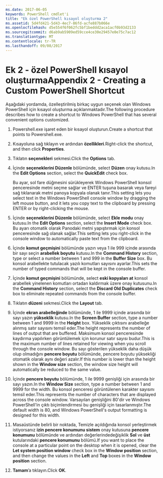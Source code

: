 ```yaml
---
ms.date: 2017-06-05
keywords: PowerShell cmdlet'i
title: "Ek özel PowerShell kısayol oluşturma 2"
ms.assetid: 5d4fd421-5d43-4ec7-86fd-acfe887b066e
ms.openlocfilehash: d5e554f6f062fc5bf1beddd2aca1acf0b93d2133
ms.sourcegitcommit: d6ab9ab5909ed59cce4ce30e29457e0e75c7ac12
ms.translationtype: MT
ms.contentlocale: tr-TR
ms.lasthandoff: 09/08/2017
---
```

# <a name="appendix-2---creating-a-custom-powershell-shortcut"></a><span data-ttu-id="a4091-103">Ek 2 - özel PowerShell kısayol oluşturma</span><span class="sxs-lookup"><span data-stu-id="a4091-103">Appendix 2 - Creating a Custom PowerShell Shortcut</span></span>
<span data-ttu-id="a4091-104">Aşağıdaki yordamda, özelleştirilmiş birkaç uygun seçenek olan Windows PowerShell için kısayol oluşturma açıklanmaktadır.</span><span class="sxs-lookup"><span data-stu-id="a4091-104">The following procedure describes how to create a shortcut to Windows PowerShell that has several convenient options customized.</span></span>

1. <span data-ttu-id="a4091-105">Powershell.exe işaret eden bir kısayol oluşturun.</span><span class="sxs-lookup"><span data-stu-id="a4091-105">Create a shortcut that points to Powershell.exe.</span></span>

2. <span data-ttu-id="a4091-106">Kısayoluna sağ tıklayın ve ardından **özellikleri**.</span><span class="sxs-lookup"><span data-stu-id="a4091-106">Right-click the shortcut, and then click **Properties**.</span></span>

3. <span data-ttu-id="a4091-107">Tıklatın **seçenekleri** sekmesi.</span><span class="sxs-lookup"><span data-stu-id="a4091-107">Click the **Options** tab.</span></span>

4. <span data-ttu-id="a4091-108">İçinde **seçeneklerini Düzenle** bölümünde, select **Düzen** onay kutusu.</span><span class="sxs-lookup"><span data-stu-id="a4091-108">In the **Edit Options** section, select the **QuickEdit** check box.</span></span>

    <span data-ttu-id="a4091-109">Bu ayar, sol fare düğmesini sürükleyerek Windows PowerShell konsol penceresinde metni seçme sağlar ve ENTER tuşuna basarak veya fareyi sağ tıklanarak metni panoya kopyala olanak tanır.</span><span class="sxs-lookup"><span data-stu-id="a4091-109">This setting lets you select text in the Windows PowerShell console window by dragging the left mouse button, and it lets you copy text to the clipboard by pressing ENTER or by right-clicking the mouse.</span></span>

5. <span data-ttu-id="a4091-110">İçinde **seçeneklerini Düzenle** bölümünde, select **Ekle modu** onay kutusu.</span><span class="sxs-lookup"><span data-stu-id="a4091-110">In the **Edit Options** section, select the **Insert Mode** check box.</span></span> <span data-ttu-id="a4091-111">Bu ayarı otomatik olarak Panodaki metni yapıştırmak için konsol penceresinde sağ olanak sağlar.</span><span class="sxs-lookup"><span data-stu-id="a4091-111">This setting lets you right-click in the console window to automatically paste text from the clipboard.</span></span>

6. <span data-ttu-id="a4091-112">İçinde **komut geçmişini** bölümünde yazın veya 1 ile 999 içinde arasında bir sayı seçin **arabellek boyutu** kutusu.</span><span class="sxs-lookup"><span data-stu-id="a4091-112">In the **Command History** section, type or select a number between 1 and 999 in the **Buffer Size** box.</span></span> <span data-ttu-id="a4091-113">Bu konsol arabellekte tutulacak yazılı komutları sayısını ayarlar.</span><span class="sxs-lookup"><span data-stu-id="a4091-113">This sets the number of typed commands that will be kept in the console buffer.</span></span>

7. <span data-ttu-id="a4091-114">İçinde **komut geçmişini** bölümünde, select **eski kopyaları at** konsol arabellek yinelenen komutları ortadan kaldırmak üzere onay kutusunu.</span><span class="sxs-lookup"><span data-stu-id="a4091-114">In the **Command History** section, select the **Discard Old Duplicates** check box to eliminate repeated commands from the console buffer.</span></span>

8. <span data-ttu-id="a4091-115">Tıklatın **düzeni** sekmesi.</span><span class="sxs-lookup"><span data-stu-id="a4091-115">Click the **Layout** tab.</span></span>

9. <span data-ttu-id="a4091-116">İçinde **ekran arabelleğinde** bölümünde, 1 ile 9999 içinde arasında bir sayı yazın **yükseklik** kutusu.</span><span class="sxs-lookup"><span data-stu-id="a4091-116">In the **Screen Buffer** section, type a number between 1 and 9999 in the **Height** box.</span></span> <span data-ttu-id="a4091-117">Yükseklik çıktısını arabelleğe alınmış satır sayısını temsil eder.</span><span class="sxs-lookup"><span data-stu-id="a4091-117">The height represents the number of lines of output that are buffered.</span></span> <span data-ttu-id="a4091-118">Maksimum konsol penceresinde kaydırma yapılırken görüntülemek için korunur satır sayısı budur.</span><span class="sxs-lookup"><span data-stu-id="a4091-118">This is the maximum number of lines retained for viewing when you scroll through the console window.</span></span> <span data-ttu-id="a4091-119">Bu sayı gösterilen yükseklik daha düşük olup olmadığını **pencere boyutu** bölümünde, pencere boyutu yüksekliği otomatik olarak aynı değeri azalır.</span><span class="sxs-lookup"><span data-stu-id="a4091-119">If this number is lower than the height shown in the **Window size** section, the window size height will automatically be reduced to the same value.</span></span>

10. <span data-ttu-id="a4091-120">İçinde **pencere boyutu** bölümünde, 1 ile 9999 genişliği için arasında bir sayı yazın.</span><span class="sxs-lookup"><span data-stu-id="a4091-120">In the **Window Size** section, type a number between 1 and 9999 for the width.</span></span> <span data-ttu-id="a4091-121">Bu konsol penceresi görüntülenen karakter sayısını temsil eder.</span><span class="sxs-lookup"><span data-stu-id="a4091-121">This represents the number of characters that are displayed across the console window.</span></span> <span data-ttu-id="a4091-122">Varsayılan genişliğini 80'dir ve Windows PowerShell'in çıktı biçimlendirmesi bu genişliği için tasarlanmıştır.</span><span class="sxs-lookup"><span data-stu-id="a4091-122">The default width is 80, and Windows PowerShell's output formatting is designed for this width.</span></span>

11. <span data-ttu-id="a4091-123">Masaüstünde belirli bir noktada, Temizle açıldığında konsol yerleştirmek istiyorsanız **izin pencere konumunu sistem** onay kutusuna **pencere konumunu** bölümünde ve ardından değerlerindedeğişiklik **Sol** ve **üst** kutularındaki **pencere konumunu** bölümü.</span><span class="sxs-lookup"><span data-stu-id="a4091-123">If you want to place the console at a particular point on the desktop when it is opened, clear the **Let system position window** check box in the **Window position** section, and then change the values in the **Left** and **Top** boxes in the **Window position** section.</span></span>

12. <span data-ttu-id="a4091-124">**Tamam**’a tıklayın.</span><span class="sxs-lookup"><span data-stu-id="a4091-124">Click **OK**.</span></span>

